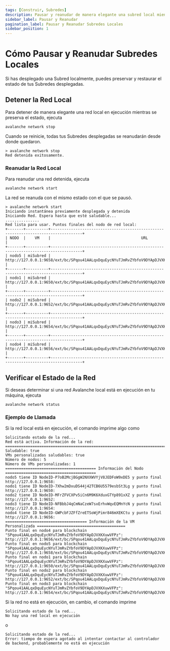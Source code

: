 ```yaml
---
tags: [Construir, Subredes]
description: Pausar y reanudar de manera elegante una subred local mientras se preserva el estado.
sidebar_label: Pausar y Reanudar
pagination_label: Pausar y Reanudar Subredes Locales
sidebar_position: 1
---
```


# Cómo Pausar y Reanudar Subredes Locales

Si has desplegado una Subred localmente, puedes preservar y restaurar el estado de tus Subredes desplegadas.

## Detener la Red Local

Para detener de manera elegante una red local en ejecución mientras se preserva el estado, ejecuta

```shell
avalanche network stop
```

Cuando se reinicie, todas tus Subredes desplegadas se reanudarán desde donde quedaron.

```text
> avalanche network stop
Red detenida exitosamente.
```

### Reanudar la Red Local

Para reanudar una red detenida, ejecuta

```shell
avalanche network start
```

La red se reanuda con el mismo estado con el que se pausó.

<!-- markdownlint-disable MD013 -->

```text
> avalanche network start
Iniciando instantánea previamente desplegada y detenida
Iniciando Red. Espera hasta que esté saludable...
...............
Red lista para usar. Puntos finales del nodo de red local:
+-------+----------+------------------------------------------------------------------------------------+
| NODO  |    VM    |                                        URL                                         |
+-------+----------+------------------------------------------------------------------------------------+
| nodo5 | miSubred | http://127.0.0.1:9658/ext/bc/SPqou41AALqxDquEycNYuTJmRvZYbfoV9DYApDJVXKXuwVFPz/rpc |
+-------+----------+------------------------------------------------------------------------------------+
| nodo1 | miSubred | http://127.0.0.1:9650/ext/bc/SPqou41AALqxDquEycNYuTJmRvZYbfoV9DYApDJVXKXuwVFPz/rpc |
+-------+----------+------------------------------------------------------------------------------------+
| nodo2 | miSubred | http://127.0.0.1:9652/ext/bc/SPqou41AALqxDquEycNYuTJmRvZYbfoV9DYApDJVXKXuwVFPz/rpc |
+-------+----------+------------------------------------------------------------------------------------+
| nodo3 | miSubred | http://127.0.0.1:9654/ext/bc/SPqou41AALqxDquEycNYuTJmRvZYbfoV9DYApDJVXKXuwVFPz/rpc |
+-------+----------+------------------------------------------------------------------------------------+
| nodo4 | miSubred | http://127.0.0.1:9656/ext/bc/SPqou41AALqxDquEycNYuTJmRvZYbfoV9DYApDJVXKXuwVFPz/rpc |
+-------+----------+------------------------------------------------------------------------------------+
```

<!-- markdownlint-enable MD013 -->

## Verificar el Estado de la Red

Si deseas determinar si una red Avalanche local está en ejecución en tu máquina, ejecuta

```shell
avalanche network status
```

### Ejemplo de Llamada

Si la red local está en ejecución, el comando imprime algo como

```text
Solicitando estado de la red...
Red está activa. Información de la red:
==================================================================================================
Saludable: true
VMs personalizadas saludables: true
Número de nodos: 5
Número de VMs personalizadas: 1
======================================== Información del Nodo ========================================
nodo5 tiene ID NodeID-P7oB2McjBGgW2NXXWVYjV8JEDFoW9xDE5 y punto final http://127.0.0.1:9658:
nodo1 tiene ID NodeID-7Xhw2mDxuDS44j42TCB6U5579esbSt3Lg y punto final http://127.0.0.1:9650:
nodo2 tiene ID NodeID-MFrZFVCXPv5iCn6M9K6XduxGTYp891xXZ y punto final http://127.0.0.1:9652:
nodo3 tiene ID NodeID-NFBbbJ4qCmNaCzeW7sxErhvWqvEQMnYcN y punto final http://127.0.0.1:9654:
nodo4 tiene ID NodeID-GWPcbFJZFfZreETSoWjPimr846mXEKCtu y punto final http://127.0.0.1:9656:
==================================== Información de la VM Personalizada =======================================
Punto final en nodo4 para blockchain "SPqou41AALqxDquEycNYuTJmRvZYbfoV9DYApDJVXKXuwVFPz": http://127.0.0.1:9656/ext/bc/SPqou41AALqxDquEycNYuTJmRvZYbfoV9DYApDJVXKXuwVFPz/rpc
Punto final en nodo5 para blockchain "SPqou41AALqxDquEycNYuTJmRvZYbfoV9DYApDJVXKXuwVFPz": http://127.0.0.1:9658/ext/bc/SPqou41AALqxDquEycNYuTJmRvZYbfoV9DYApDJVXKXuwVFPz/rpc
Punto final en nodo1 para blockchain "SPqou41AALqxDquEycNYuTJmRvZYbfoV9DYApDJVXKXuwVFPz": http://127.0.0.1:9650/ext/bc/SPqou41AALqxDquEycNYuTJmRvZYbfoV9DYApDJVXKXuwVFPz/rpc
Punto final en nodo2 para blockchain "SPqou41AALqxDquEycNYuTJmRvZYbfoV9DYApDJVXKXuwVFPz": http://127.0.0.1:9652/ext/bc/SPqou41AALqxDquEycNYuTJmRvZYbfoV9DYApDJVXKXuwVFPz/rpc
Punto final en nodo3 para blockchain "SPqou41AALqxDquEycNYuTJmRvZYbfoV9DYApDJVXKXuwVFPz": http://127.0.0.1:9654/ext/bc/SPqou41AALqxDquEycNYuTJmRvZYbfoV9DYApDJVXKXuwVFPz/rpc
```

Si la red no está en ejecución, en cambio, el comando imprime

```text
Solicitando estado de la red...
No hay una red local en ejecución
```

o

```text
Solicitando estado de la red...
Error: tiempo de espera agotado al intentar contactar al controlador de backend, probablemente no está en ejecución
```
